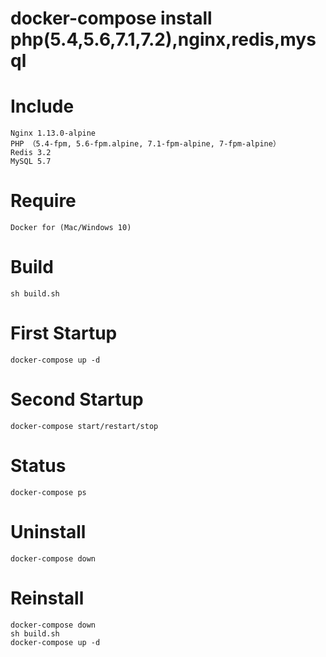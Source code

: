 # docker-compose install php(5.4,5.6,7.1,7.2),nginx,redis,mysql

# Include
```
Nginx 1.13.0-alpine
PHP （5.4-fpm, 5.6-fpm.alpine, 7.1-fpm-alpine, 7-fpm-alpine）
Redis 3.2
MySQL 5.7
```

# Require

```
Docker for (Mac/Windows 10)
```

# Build

```
sh build.sh
```

# First Startup

```
docker-compose up -d
```

# Second Startup

```
docker-compose start/restart/stop
```

# Status

```
docker-compose ps
```

# Uninstall

```
docker-compose down
```

# Reinstall

```
docker-compose down
sh build.sh
docker-compose up -d
```

